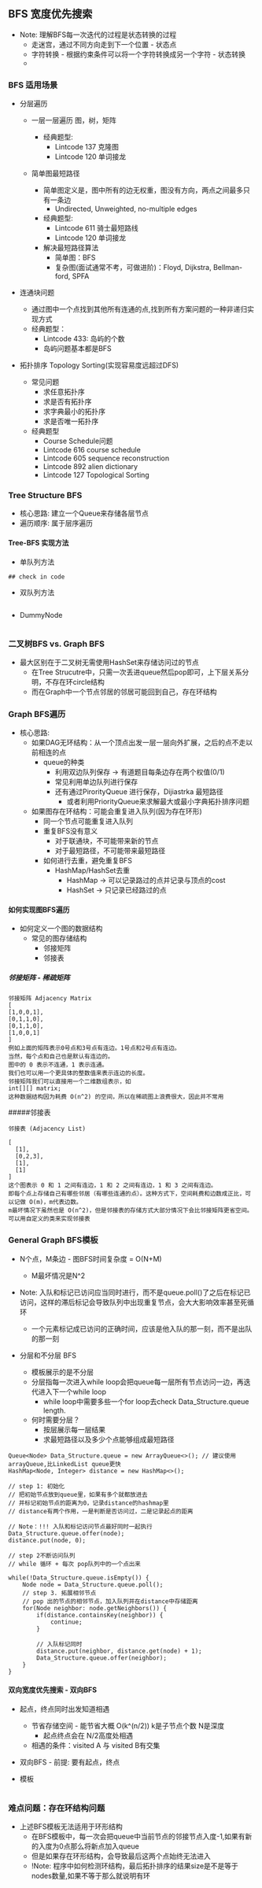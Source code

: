 ## BFS 宽度优先搜索
- Note: 理解BFS每一次迭代的过程是状态转换的过程
    - 走迷宫，通过不同方向走到下一个位置 - 状态点
    - 字符转换 - 根据约束条件可以将一个字符转换成另一个字符 - 状态转换
    - 
### BFS 适用场景
- 分层遍历
    - 一层一层遍历 图，树，矩阵
        - 经典题型:
            - Lintcode 137 克隆图
            - Lintcode 120 单词接龙
         
    - 简单图最短路径
        - 简单图定义是，图中所有的边无权重，图没有方向，两点之间最多只有一条边
            - Undirected, Unweighted, no-multiple edges
        - 经典题型:
            - Lintcode 611 骑士最短路线
            - Lintcode 120 单词接龙
        - 解决最短路径算法
            - 简单图：BFS
            - 复杂图(面试通常不考，可做进阶)：Floyd, Dijkstra, Bellman-ford, SPFA
    
- 连通块问题
    - 通过图中一个点找到其他所有连通的点,找到所有方案问题的一种非递归实现方式
    - 经典题型：
        - Lintcode 433: 岛屿的个数
        - 岛屿问题基本都是BFS
    
- 拓扑排序 Topology Sorting(实现容易度远超过DFS)
    - 常见问题
        - 求任意拓扑序
        - 求是否有拓扑序
        - 求字典最小的拓扑序
        - 求是否唯一拓扑序
    - 经典题型
        - Course Schedule问题
        - Lintcode 616 course schedule
        - Lintcode 605 sequence reconstruction
        - Lintcode 892 alien dictionary
        - Lintcode 127 Topological Sorting
        

### Tree Structure BFS
- 核心思路: 建立一个Queue来存储各层节点
- 遍历顺序: 属于层序遍历

#### Tree-BFS 实现方法
- 单队列方法

```
## check in code
```
- 双队列方法
```$xslt

```
- DummyNode
```$xslt

```

### 二叉树BFS vs. Graph BFS
- 最大区别在于二叉树无需使用HashSet来存储访问过的节点
    - 在Tree Strucutre中，只需一次丢进queue然后pop即可，上下层关系分明，不存在环circle结构
    - 而在Graph中一个节点邻居的邻居可能回到自己，存在环结构

### Graph BFS遍历
- 核心思路: 
    - 如果DAG无环结构：从一个顶点出发一层一层向外扩展，之后的点不走以前相连的点
        - queue的种类
            - 利用双边队列保存 -> 有道题目每条边存在两个权值(0/1)
            - 常见利用单边队列进行保存
            - 还有通过PirorityQueue 进行保存，Dijiastrka 最短路径
                - 或者利用PriorityQueue来求解最大或最小字典拓扑排序问题
    - 如果图存在环结构：可能会重复进入队列(因为存在环形)
        - 同一个节点可能重复进入队列
        - 重复BFS没有意义
            - 对于联通块，不可能带来新的节点
            - 对于最短路径，不可能带来最短路径
        - 如何进行去重，避免重复BFS
            - HashMap/HashSet去重
                - HashMap -> 可以记录路过的点并记录与顶点的cost
                - HashSet -> 只记录已经路过的点
    
#### 如何实现图BFS遍历
- 如何定义一个图的数据结构
    - 常见的图存储结构
        - 邻接矩阵
        - 邻接表


##### 邻接矩阵 - 稀疏矩阵
```$xslt
邻接矩阵 Adjacency Matrix
[
[1,0,0,1],
[0,1,1,0],
[0,1,1,0],
[1,0,0,1]
]
例如上面的矩阵表示0号点和3号点有连边。1号点和2号点有连边。
当然，每个点和自己也是默认有连边的。
图中的 0 表示不连通，1 表示连通。
我们也可以用一个更具体的整数值来表示连边的长度。
邻接矩阵我们可以直接用一个二维数组表示，如
int[][] matrix;
这种数据结构因为耗费 O(n^2) 的空间，所以在稀疏图上浪费很大，因此并不常用
```
#####邻接表
```$xslt
邻接表 (Adjacency List)

[
  [1],
  [0,2,3],
  [1],
  [1]
]
这个图表示 0 和 1 之间有连边，1 和 2 之间有连边，1 和 3 之间有连边。
即每个点上存储自己有哪些邻居（有哪些连通的点）。这种方式下，空间耗费和边数成正比，可以记做 O(m)，m代表边数。
m最坏情况下虽然也是 O(n^2)，但是邻接表的存储方式大部分情况下会比邻接矩阵更省空间。
可以用自定义的类来实现邻接表
```

### General Graph BFS模板
- N个点，M条边 - 图BFS时间复杂度 = O(N+M) 
    - M最坏情况是N^2
    
- Note: 入队和标记已访问应当同时进行，而不是queue.poll()了之后在标记已访问，这样的滞后标记会导致队列中出现重复节点，会大大影响效率甚至死循环
    - 一个元素标记成已访问的正确时间，应该是他入队的那一刻，而不是出队的那一刻
- 分层和不分层 BFS
    - 模板展示的是不分层
    - 分层指每一次进入while loop会把queue每一层所有节点访问一边，再迭代进入下一个while loop
        - while loop中需要多些一个for loop去check Data_Structure.queue length.
    - 何时需要分层？
        - 按层展示每一层结果
        - 求最短路径以及多少个点能够组成最短路径
```$xslt
Queue<Node> Data_Structure.queue = new ArrayQueue<>(); // 建议使用arrayQueue,比LinkedList queue更快
HashMap<Node, Integer> distance = new HashMap<>();

// step 1: 初始化
// 把初始节点放到queue里，如果有多个就都放进去
// 并标记初始节点的距离为0，记录distance的hashmap里
// distance有两个作用，一是判断是否访问过，二是记录起点的距离

// Note：!!! 入队和标记访问节点最好同时一起执行
Data_Structure.queue.offer(node);
distance.put(node, 0);

// step 2不断访问队列
// while 循环 + 每次 pop队列中的一个点出来

while(!Data_Structure.queue.isEmpty()) {
    Node node = Data_Structure.queue.poll();
    // step 3. 拓展相邻节点
    // pop 出的节点的相邻节点，加入队列并在distance中存储距离
    for(Node neighbor: node.getNeighbors()) {
        if(distance.containsKey(neighbor)) {
            continue;
        }

        // 入队标记同时
        distance.put(neighbor, distance.get(node) + 1);
        Data_Structure.queue.offer(neighbor);
    }
}
```

#### 双向宽度优先搜索 - 双向BFS
- 起点，终点同时出发知道相遇
    - 节省存储空间 - 能节省大概 O(k^(n/2)) k是子节点个数 N是深度
        - 起点终点会在 N/2高度处相遇
    - 相遇的条件：visited A 与 visited B有交集
- 双向BFS - 前提: 要有起点，终点
    
- 模板
```

```
### 难点问题：存在环结构问题
- 上述BFS模板无法适用于环形结构
    - 在BFS模板中，每一次会把queue中当前节点的邻接节点入度-1,如果有新的入度为0点那么将新点加入queue
    - 但是如果存在环形结构，会导致最后这两个点始终无法进入
    - !Note: 程序中如何检测环结构，最后拓扑排序的结果size是不是等于nodes数量,如果不等于那么就说明有环